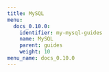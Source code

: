 ```yaml
---
title: MySQL
menu:
  docs_0.10.0:
    identifier: my-mysql-guides
    name: MySQL
    parent: guides
    weight: 10
menu_name: docs_0.10.0
---
```


